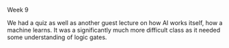 Week 9

We had a quiz as well as another guest lecture on how AI works itself, how a machine learns. It was a significantly much more difficult class as it needed some understanding of logic gates. 
